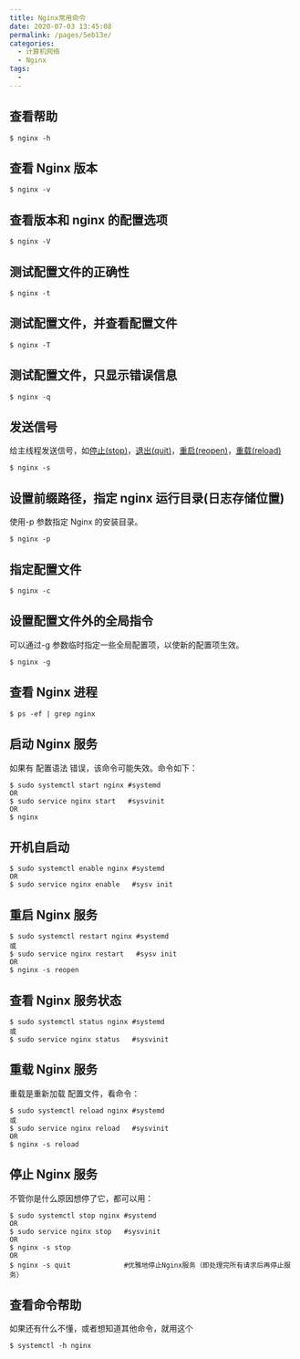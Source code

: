 ```yaml
---
title: Nginx常用命令
date: 2020-07-03 13:45:08
permalink: /pages/5eb13e/
categories:
  - 计算机网络
  - Nginx
tags:
  -
---
```


## 查看帮助

```shell
$ nginx -h
```

## 查看 Nginx 版本

```shell
$ nginx -v
```

## 查看版本和 nginx 的配置选项

```shell
$ nginx -V
```

## 测试配置文件的正确性

```shell
$ nginx -t
```

## 测试配置文件，并查看配置文件

```shell
$ nginx -T
```

## 测试配置文件，只显示错误信息

```shell
$ nginx -q
```

## 发送信号

给主线程发送信号，如[停止(stop)](#停止-nginx-服务)，[退出(quit)](#停止-nginx-服务)，[重启(reopen)](#重启-nginx-服务)，[重载(reload)](#重载-nginx-服务)

```shell
$ nginx -s
```

## 设置前缀路径，指定 nginx 运行目录(日志存储位置)

使用-p 参数指定 Nginx 的安装目录。

```shell
$ nginx -p
```

## 指定配置文件

```shell
$ nginx -c
```

## 设置配置文件外的全局指令

可以通过-g 参数临时指定一些全局配置项，以使新的配置项生效。

```shell
$ nginx -g
```

## 查看 Nginx 进程

```shell
$ ps -ef | grep nginx
```

## 启动 Nginx 服务

如果有 配置语法 错误，该命令可能失效。命令如下：

```shell
$ sudo systemctl start nginx #systemd
OR
$ sudo service nginx start   #sysvinit
OR
$ nginx
```

## 开机自启动

```shell
$ sudo systemctl enable nginx #systemd
OR
$ sudo service nginx enable   #sysv init
```

## 重启 Nginx 服务

```shell
$ sudo systemctl restart nginx #systemd
或
$ sudo service nginx restart   #sysv init
OR
$ nginx -s reopen
```

## 查看 Nginx 服务状态

```shell
$ sudo systemctl status nginx #systemd
或
$ sudo service nginx status   #sysvinit
```

## 重载 Nginx 服务

重载是重新加载 配置文件，看命令：

```shell
$ sudo systemctl reload nginx #systemd
或
$ sudo service nginx reload   #sysvinit
OR
$ nginx -s reload
```

## 停止 Nginx 服务

不管你是什么原因想停了它，都可以用：

```shell
$ sudo systemctl stop nginx #systemd
OR
$ sudo service nginx stop   #sysvinit
OR
$ nginx -s stop
OR
$ nginx -s quit  			#优雅地停止Nginx服务（即处理完所有请求后再停止服务）
```

## 查看命令帮助

如果还有什么不懂，或者想知道其他命令，就用这个

```shell
$ systemctl -h nginx
```

